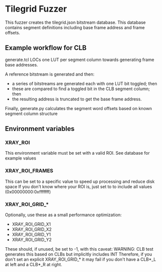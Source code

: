 # Tilegrid Fuzzer

This fuzzer creates the tilegrid.json bitstream database.
This database contains segment definitions including base frame address and frame offsets.

## Example workflow for CLB
generate.tcl LOCs one LUT per segment column towards generating frame base addresses.

A reference bitstream is generated and then:
- a series of bitstreams are generated each with one LUT bit toggled; then
- these are compared to find a toggled bit in the CLB segment column; then
- the resulting address is truncated to get the base frame address.

Finally, generate.py calculates the segment word offsets based on known segment column structure

## Environment variables

### XRAY_ROI
This environment variable must be set with a valid ROI.
See database for example values

### XRAY_ROI_FRAMES
This can be set to a specific value to speed up processing and reduce disk space
If you don't know where your ROI is, just set to to include all values (0x00000000:0xfffffff)

### XRAY_ROI_GRID_*
Optionally, use these as a small performance optimization:
- XRAY_ROI_GRID_X1
- XRAY_ROI_GRID_X2
- XRAY_ROI_GRID_Y1
- XRAY_ROI_GRID_Y2

These should, if unused, be set to -1, with this caveat:
WARNING: CLB test generates this based on CLBs but implicitly includes INT
Therefore, if you don't set an explicit XRAY_ROI_GRID_* it may fail
if you don't have a CLB*_L at left and a CLB*_R at right.
